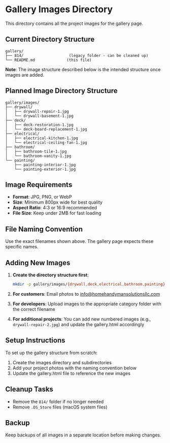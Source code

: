 # Gallery Images Directory

This directory contains all the project images for the gallery page.

## Current Directory Structure

```
gallery/
├── 814/                    (legacy folder - can be cleaned up)
└── README.md              (this file)
```

**Note**: The image structure described below is the intended structure once images are added.

## Planned Image Directory Structure

```
gallery/images/
├── drywall/
│   ├── drywall-repair-1.jpg
│   └── drywall-basement-1.jpg
├── deck/
│   ├── deck-restoration-1.jpg
│   └── deck-board-replacement-1.jpg
├── electrical/
│   ├── electrical-kitchen-1.jpg
│   └── electrical-ceiling-fan-1.jpg
├── bathroom/
│   ├── bathroom-tile-1.jpg
│   └── bathroom-vanity-1.jpg
└── painting/
    ├── painting-interior-1.jpg
    └── painting-exterior-1.jpg
```

## Image Requirements

- **Format**: JPG, PNG, or WebP
- **Size**: Minimum 800px wide for best quality
- **Aspect Ratio**: 4:3 or 16:9 recommended
- **File Size**: Keep under 2MB for fast loading

## File Naming Convention

Use the exact filenames shown above. The gallery page expects these specific names.

## Adding New Images

1. **Create the directory structure first**:
   ```bash
   mkdir -p gallery/images/{drywall,deck,electrical,bathroom,painting}
   ```

2. **For customers**: Email photos to info@homehandymansolutionsllc.com

3. **For developers**: Upload images to the appropriate category folder with the correct filename

4. **For additional projects**: You can add new numbered images (e.g., `drywall-repair-2.jpg`) and update the gallery.html accordingly

## Setup Instructions

To set up the gallery structure from scratch:

1. Create the images directory and subdirectories
2. Add your project photos with the naming convention below
3. Update the gallery.html file to reference the new images

## Cleanup Tasks

- Remove the `814/` folder if no longer needed
- Remove `.DS_Store` files (macOS system files)

## Backup

Keep backups of all images in a separate location before making changes.
